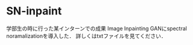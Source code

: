 # SN-inpaint
学部生の時に行った某インターンでの成果
Image Inpainting GANにspectral noramalizationを導入した．
詳しくはtxtファイルを見てください．